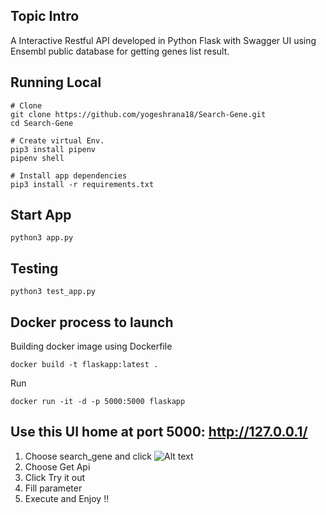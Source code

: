 ## Topic Intro
A Interactive Restful API developed in Python Flask with Swagger UI using Ensembl public database for getting genes list result.

## Running Local
```
# Clone 
git clone https://github.com/yogeshrana18/Search-Gene.git
cd Search-Gene

# Create virtual Env.
pip3 install pipenv
pipenv shell

# Install app dependencies
pip3 install -r requirements.txt
```

## Start App
```
python3 app.py
```

## Testing
```
python3 test_app.py
```

## Docker process to launch
Building docker image using Dockerfile
```
docker build -t flaskapp:latest .
```
Run 
```
docker run -it -d -p 5000:5000 flaskapp
```

## Use this UI home at port 5000: http://127.0.0.1/

1. Choose search_gene and click
  ![Alt text](/Search-Gene/Scr_shots/gene1.png?raw=true "")
2. Choose Get Api 
3. Click Try it out
4. Fill parameter 
5. Execute and Enjoy !!
